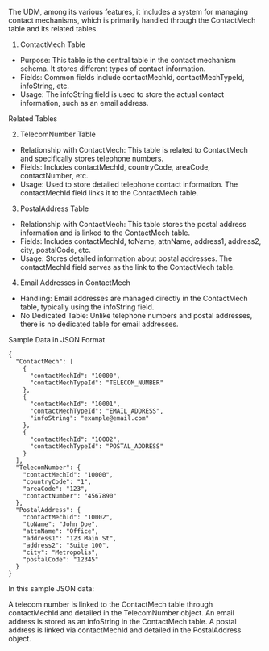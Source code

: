 The UDM, among its various features, it includes a system for managing contact mechanisms, which is primarily handled through the ContactMech table and its related tables.

1. ContactMech Table
* Purpose: This table is the central table in the contact mechanism schema. It stores different types of contact information.
* Fields: Common fields include contactMechId, contactMechTypeId, infoString, etc.
* Usage: The infoString field is used to store the actual contact information, such as an email address.

Related Tables

2. TelecomNumber Table

* Relationship with ContactMech: This table is related to ContactMech and specifically stores telephone numbers.
* Fields: Includes contactMechId, countryCode, areaCode, contactNumber, etc.
* Usage: Used to store detailed telephone contact information. The contactMechId field links it to the ContactMech table.

3. PostalAddress Table
* Relationship with ContactMech: This table stores the postal address information and is linked to the ContactMech table.
* Fields: Includes contactMechId, toName, attnName, address1, address2, city, postalCode, etc.
* Usage: Stores detailed information about postal addresses. The contactMechId field serves as the link to the ContactMech table.

4. Email Addresses in ContactMech
* Handling: Email addresses are managed directly in the ContactMech table, typically using the infoString field.
* No Dedicated Table: Unlike telephone numbers and postal addresses, there is no dedicated table for email addresses.

Sample Data in JSON Format

```
{
  "ContactMech": [
    {
      "contactMechId": "10000",
      "contactMechTypeId": "TELECOM_NUMBER"
    },
    {
      "contactMechId": "10001",
      "contactMechTypeId": "EMAIL_ADDRESS",
      "infoString": "example@email.com"
    },
    {
      "contactMechId": "10002",
      "contactMechTypeId": "POSTAL_ADDRESS"
    }
  ],
  "TelecomNumber": {
    "contactMechId": "10000",
    "countryCode": "1",
    "areaCode": "123",
    "contactNumber": "4567890"
  },
  "PostalAddress": {
    "contactMechId": "10002",
    "toName": "John Doe",
    "attnName": "Office",
    "address1": "123 Main St",
    "address2": "Suite 100",
    "city": "Metropolis",
    "postalCode": "12345"
  }
}
```

In this sample JSON data:

A telecom number is linked to the ContactMech table through contactMechId and detailed in the TelecomNumber object.
An email address is stored as an infoString in the ContactMech table.
A postal address is linked via contactMechId and detailed in the PostalAddress object.
